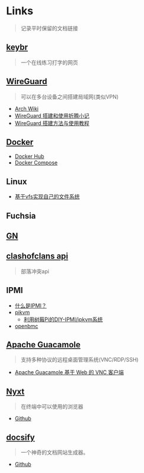 # Links

> 记录平时保留的文档链接

## [keybr](https://www.keybr.com/) 
> 一个在线练习打字的网页

## [WireGuard](https://www.wireguard.com) 
> 可以在多台设备之间搭建局域网(类似VPN)
- [Arch Wiki](https://wiki.archlinux.org/title/WireGuard_(%E7%AE%80%E4%BD%93%E4%B8%AD%E6%96%87))
- [WireGuard 搭建和使用折腾小记](https://www.10101.io/2018/11/10/wireguard)
- [WireGuard 搭建方法与使用教程](https://blog.starryvoid.com/archives/337.html)

## [Docker](https://www.runoob.com/docker/docker-tutorial.html)
- [Docker Hub](https://hub.docker.com/)
- [Docker Compose](https://www.runoob.com/docker/docker-compose.html)

## Linux
- [基于vfs实现自己的文件系统](https://www.cnblogs.com/wangzahngjun/p/5365310.html)

## Fuchsia

## [GN](https://gn.googlesource.com/gn/)

## [clashofclans api](https://developer.clashofclans.com/#/getting-started) 
> 部落冲突api

## IPMI
- [什么是IPMI？](https://zhuanlan.zhihu.com/p/159827188)
- [pikvm](https://github.com/pikvm/pikvm)
    - [利用树莓Pi的DIY-IPMI/ipkvm系统](https://www.5axxw.com/wiki/content/l6tdtr)
- [openbmc](https://github.com/openbmc/openbmc)

## [Apache Guacamole](https://guacamole.apache.org/) 
> 支持多种协议的远程桌面管理系统(VNC/RDP/SSH)
- [Apache Guacamole 基于 Web 的 VNC 客户端](https://www.oschina.net/p/guacamole?hmsr=aladdin1e1)

## [Nyxt](https://nyxt.atlas.engineer/) 
> 在终端中可以使用的浏览器
- [Github](https://github.com/atlas-engineer/nyxt)

## [docsify](https://docsify.js.org/#/)
> 一个神奇的文档网站生成器。
- [Github](https://github.com/docsifyjs/docsify)